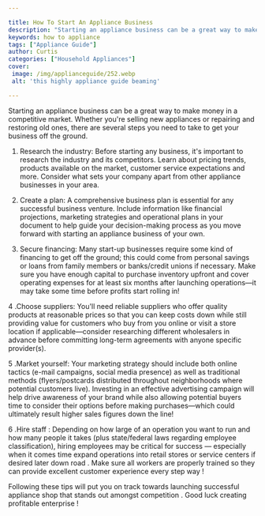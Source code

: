 ```yaml
---

title: How To Start An Appliance Business
description: "Starting an appliance business can be a great way to make money in a competitive market. Whether you're selling new appliances or ...find out now"
keywords: how to appliance
tags: ["Appliance Guide"]
author: Curtis
categories: ["Household Appliances"]
cover: 
 image: /img/applianceguide/252.webp
 alt: 'this highly appliance guide beaming'

---
```


Starting an appliance business can be a great way to make money in a competitive market. Whether you're selling new appliances or repairing and restoring old ones, there are several steps you need to take to get your business off the ground. 

1. Research the industry: Before starting any business, it's important to research the industry and its competitors. Learn about pricing trends, products available on the market, customer service expectations and more. Consider what sets your company apart from other appliance businesses in your area. 

2. Create a plan: A comprehensive business plan is essential for any successful business venture. Include information like financial projections, marketing strategies and operational plans in your document to help guide your decision-making process as you move forward with starting an appliance business of your own. 

3. Secure financing: Many start-up businesses require some kind of financing to get off the ground; this could come from personal savings or loans from family members or banks/credit unions if necessary. Make sure you have enough capital to purchase inventory upfront and cover operating expenses for at least six months after launching operations—it may take some time before profits start rolling in! 

4 .Choose suppliers: You'll need reliable suppliers who offer quality products at reasonable prices so that you can keep costs down while still providing value for customers who buy from you online or visit a store location if applicable—consider researching different wholesalers in advance before committing long-term agreements with anyone specific provider(s). 
 
5 .Market yourself: Your marketing strategy should include both online tactics (e-mail campaigns, social media presence) as well as traditional methods (flyers/postcards distributed throughout neighborhoods where potential customers live). Investing in an effective advertising campaign will help drive awareness of your brand while also allowing potential buyers time to consider their options before making purchases—which could ultimately result higher sales figures down the line! 

 6 .Hire staff : Depending on how large of an operation you want to run and how many people it takes (plus state/federal laws regarding employee classification), hiring employees may be critical for success — especially when it comes time expand operations into retail stores or service centers if desired later down road . Make sure all workers are properly trained so they can provide excellent customer experience every step way ! 

 Following these tips will put you on track towards launching successful appliance shop that stands out amongst competition . Good luck creating profitable enterprise !
